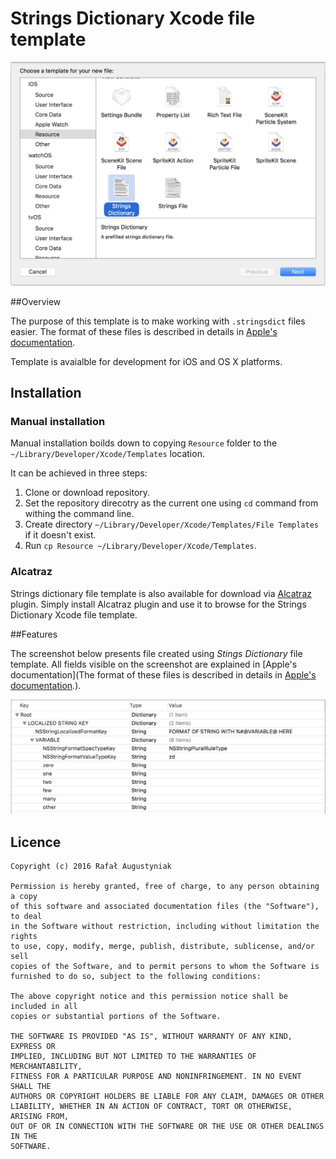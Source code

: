 # Strings Dictionary Xcode file template

![Screenshot](Resources/screenshot.png?raw=true)

##Overview

The purpose of this template is to make working with `.stringsdict` files easier. The format of these files is described in details in [Apple's documentation](https://developer.apple.com/library/ios/documentation/MacOSX/Conceptual/BPInternational/StringsdictFileFormat/StringsdictFileFormat.html).

Template is avaialble for development for iOS and OS X platforms.


## Installation

### Manual installation

Manual installation boilds down to copying `Resource` folder to the `~/Library/Developer/Xcode/Templates` location.

It can be achieved in three steps:

1. Clone or download repository.
1. Set the repository direcotry as the current one using `cd` command from withing the command line.
1. Create directory `~/Library/Developer/Xcode/Templates/File Templates` if it doesn't exist.
1. Run `cp Resource ~/Library/Developer/Xcode/Templates`.


### Alcatraz

Strings dictionary file template is also available for download via [Alcatraz](http://alcatraz.io) plugin. Simply install Alcatraz plugin and use it to browse for the Strings Dictionary Xcode file template.

##Features

The screenshot below presents file created using *Stings Dictionary* file template. All fields visible on the screenshot are explained in [Apple's documentation](The format of these files is described in details in [Apple's documentation](https://developer.apple.com/library/ios/documentation/MacOSX/Conceptual/BPInternational/StringsdictFileFormat/StringsdictFileFormat.html).).

![Screenshot](Resources/FileTemplateScreenshot.png?raw=true)

## Licence
		
	Copyright (c) 2016 Rafał Augustyniak

	Permission is hereby granted, free of charge, to any person obtaining a copy
	of this software and associated documentation files (the "Software"), to deal
	in the Software without restriction, including without limitation the rights
	to use, copy, modify, merge, publish, distribute, sublicense, and/or sell
	copies of the Software, and to permit persons to whom the Software is
	furnished to do so, subject to the following conditions:

	The above copyright notice and this permission notice shall be included in all
	copies or substantial portions of the Software.

	THE SOFTWARE IS PROVIDED "AS IS", WITHOUT WARRANTY OF ANY KIND, EXPRESS OR
	IMPLIED, INCLUDING BUT NOT LIMITED TO THE WARRANTIES OF MERCHANTABILITY,
	FITNESS FOR A PARTICULAR PURPOSE AND NONINFRINGEMENT. IN NO EVENT SHALL THE
	AUTHORS OR COPYRIGHT HOLDERS BE LIABLE FOR ANY CLAIM, DAMAGES OR OTHER
	LIABILITY, WHETHER IN AN ACTION OF CONTRACT, TORT OR OTHERWISE, ARISING FROM,
	OUT OF OR IN CONNECTION WITH THE SOFTWARE OR THE USE OR OTHER DEALINGS IN THE
	SOFTWARE.




